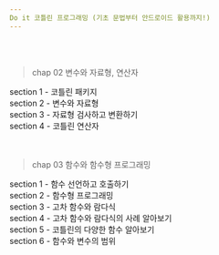 ```yaml
---
Do it 코틀린 프로그래밍 (기초 문법부터 안드로이드 활용까지!)
---
```

<br><br>

> chap 02 변수와 자료형, 연산자

section 1 - 코틀린 패키지 <br>
section 2 - 변수와 자료형 <br>
section 3 - 자료형 검사하고 변환하기 <br>
section 4 - 코틀린 연산자 <br>
<br>
<br>
> chap 03 함수와 함수형 프로그래밍

section 1 - 함수 선언하고 호출하기 <br>
section 2 - 함수형 프로그래밍 <br>
section 3 - 고차 함수와 람다식 <br>
section 4 - 고차 함수와 람다식의 사례 알아보기 <br>
section 5 - 코틀린의 다양한 함수 알아보기 <br>
section 6 - 함수와 변수의 범위 <br>
<br><br>

